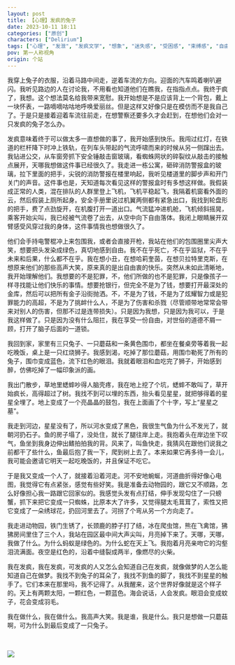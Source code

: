 ```yaml
---
layout: post
title: 【心理】发疯的兔子
date: 2023-10-11 18:11
categories: ["原创"]
characters: ["Delirium"]
tags: ["心理", "发泄", "发疯文学", "想象", "迷失感", "受困感", "束缚感", "自由", "冒充者综合征", "痛苦", "血"]
pov: 第一人称视角
origin: 个站
---
```


我穿上兔子的衣服，沿着马路中间走，逆着车流的方向。迎面的汽车鸣着喇叭避闪。我听见路边的人在讨论我，不用看也知道他们在瞧我，在指指点点。我终于疯了，我想。这个想法莫名给我带来宽慰。我开始想是不是应该背上一个背包，戴上一块怀表，一路嘀嘀咕咕地呼唤爱丽丝。但是这样又好像只是在模仿而不是我自己了。于是只是接着迎着车流往前走，在想警察还要多久才会赶到，在想他们会对一只发疯的兔子怎么办。

发疯意味着终于可以做太多一直想做的事了，我开始感到快乐。我闯过红灯，在铁道的栏杆降下时冲上铁轨，在列车头带起的气流呼啸而来的时候从另一侧蹿出去。我钻进公交，从车窗旁抓下安全锤敲击窗玻璃，看蜘蛛网状的碎裂纹从敲击的接触点展开，天哪我想做这件事已经很久了。我走进一栋公寓，砸碎消防警报盒的玻璃，拉下里面的把手，尖锐的消防警报在楼里响起，我听见楼道里的脚步声和开门关门的声音。这件事也是，天知道每次看见这样的警报盒时有多想这样做。我假装成正常的人类，混在排队的人群里登上飞机，飞机平稳起飞，我隔着机窗看外面的云，然后假装上厕所起身。安全手册里说过机翼两侧都有紧急出口，我找到轮盘形的把手，费了点劲旋开，在机腹打开一道出口。气流猛冲进机舱，飞机倾斜摇晃，乘客开始尖叫，我已经被气流卷了出去，从空中向下自由落体。我闭上眼睛展开双臂感受风穿过我的身体，这件事情我也想做很久了。

他们会手持电警棍冲上来包围我，或者会直接开枪，我站在他们的包围圈里尖声大笑，想要把头发染成绿色，真切地感到自由。我不在乎死亡，不在乎监狱，不在乎未来和后果，什么都不在乎。我在想小丑，在想哈莉奎茵，在想贝拉特里克斯，在想原来他们的那些高声大笑，原来真的是出自由衷的快乐。突然从未如此清晰地，我开始理解他们。我想要的不是犯罪，不，他们所做的也不是犯罪，只是像孩子一样寻找能让他们快乐的事情。想要抢银行，但完全不是为了钱，想要打开最深处的金库，然后可以把所有金子沿街抛洒。不，不是为了钱，不是为了炫耀智力或是犯罪能力的高超，不是为了挑衅什么人，不是为了伤害和杀戮（尽管顺带地常常会带来对别人的伤害，但那不过是连带损失）。只是因为我想，只是因为我可以，于是我这样做了。只是因为没有什么阻拦，我在享受一份自由，对世俗的道德不屑一顾，打开了脑子后面的一道锁。

我回到家，家里有三只兔子、一只蘑菇和一条黄色围巾，都坐在餐桌旁等着我一起吃晚饭，桌上是一只红烧狮子。我感到渴，吃掉了那位蘑菇，用围巾勒死了所有的兔子，围巾变成蓝色，流下红色的眼泪。我就着眼泪和血吃完了狮子，开始感到醉，仿佛吃掉了一幅印象派的画。

我出门散步，草地里蟋蟀吵得人脑壳疼，我在地上挖了个坑，蟋蟀不敢叫了，草开始疯长，高得超过了树。我找不到可以埋的东西，抬头看见星星，就把够得着的星星全埋了。地上变成了一个亮晶晶的鼓包，我在上面画了个十字，写上“星星之墓”。

我走到河边，星星没有了，所以河水变成了黑色，我很生气鱼为什么不发光了，就朝河扔石子。鱼的房子塌了，没处住，就长了腿往岸上走。我抱着头在岸边坐下叹气，鱼坐到我身边伸出鳍拍拍我的背。风来了，叫鱼快走，我猜风在跟他们说我之前都干了些什么，鱼最后抱了我一下，爬到树上去了。本来如果它再多待一会儿，我可能会邀请它明天一起吃晚饭的，并且保证不吃它。

于是我又变成一个人了，就接着沿着河走。河不安地蜿蜒，河道曲折得好像心电图，我觉得它有点紧张，感觉有些好笑。我是准备去动物园的，跟它又不顺路，怎么好像担心我一路跟它回家似的。我感觉头发有点打结，伸手发现勾住了一只螃蟹，抓下来把它变成一只蜘蛛，比原本大了许多，又觉得腿太毛茸茸了，索性又把它变成了一朵绣球花，扔回河里去了。河拐了个弯从另一个方向走了。

我走进动物园，铁门生锈了，长颈鹿的脖子打了结，冰在爬虫馆，熊在飞禽馆，狒狒房间里住了三个人，我站在园区最中间大声尖叫，月亮掉下来了。天哪，天哪，我做了什么。为什么蚂蚁是绿色的。为什么蛇在天上飞。我抱着月亮亲吻它的沟壑泪流满面。夜空是红色的，沿着中缝裂成两半，像燃尽的火柴。

我在发疯，我在发疯，可发疯的人又怎么会知道自己在发疯，就像做梦的人怎么能知道自己在做梦。我找不到兔子的耳朵了，我找不到鱼的脚了，我找不到星星的触手了。它们本来在那里吗，我不记得了。从我醒来，这个世界好像就是这个样子的。天上有两颗太阳，一颗红色，一颗蓝色。海会说话，人会发疯。眼泪会变成蚊子，花会变成羽毛。

我在做什么，我在做什么。我高声大笑。我是谁，我是什么。我只是想做一只蘑菇啊，可为什么到最后变成了一只兔子。

<br><br>
![](https://github.com/junesirius/junesirius.github.io/tree/master/assets/images/others/2023-10-11.jpg)
<br>
